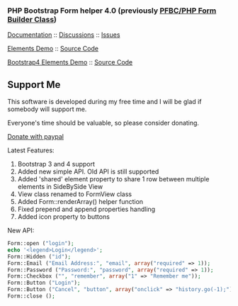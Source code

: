 ### PHP Bootstrap Form helper 4.0 (previously [PFBC/PHP Form Builder Class](http://code.google.com/p/php-form-builder-class/))

[Documentation](http://smarttechdo.com/~avb/pfbc/) :: [Discussions](http://groups.google.com/d/forum/php-form-builder-class) :: [Issues](https://github.com/avbdr/php-bootstrap-form/issues)

[Elements Demo](http://smarttechdo.com/~avb/pfbc/example.php) :: [Source Code](https://github.com/avbdr/php-bootstrap-form/blob/master/example.php)

[Bootstrap4 Elements Demo](http://smarttechdo.com/~avb/pfbc/example.php?v=4) :: [Source Code](http://smarttechdo.com/~avb/pfbc/example.php)


## Support Me

This software is developed during my free time and I will be glad if somebody will support me.

Everyone's time should be valuable, so please consider donating.

[Donate with paypal](https://www.paypal.com/cgi-bin/webscr?cmd=_donations&business=a%2ebutenka%40gmail%2ecom&lc=DO&item_name=php-bootstrap-form&currency_code=USD&bn=PP%2dDonationsBF%3abtn_donateCC_LG%2egif%3aNonHosted)

Latest Features:

1. Bootstrap 3 and 4 support
2. Added new simple API. Old API is still supported
3. Added 'shared' element property to share 1 row between multiple elements in SideBySide View
4. View class renamed to FormView class
5. Added Form::renderArray() helper function
6. Fixed prepend and append properties handling
7. Added icon property to buttons

New API:
```php
Form::open ("login");
echo '<legend>Login</legend>';
Form::Hidden ("id");
Form::Email ("Email Address:", "email", array("required" => 1));
Form::Password ("Password:", "password", array("required" => 1));
Form::Checkbox ("", "remember", array("1" => "Remember me"));
Form::Button ("Login");
Form::Button ("Cancel", "button", array("onclick" => "history.go(-1);"));
Form::close ();
```
